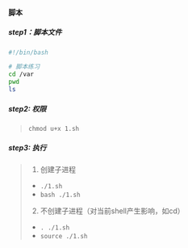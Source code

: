 #### 脚本

##### step1：脚本文件
```bash
#!/bin/bash

# 脚本练习
cd /var
pwd
ls
```

##### step2: 权限
> `chmod u+x 1.sh`

##### step3: 执行
> 1. 创建子进程
> - `./1.sh`
> - `bash ./1.sh`
> 2. 不创建子进程（对当前shell产生影响，如cd）
> - `. ./1.sh`
> - `source ./1.sh`

